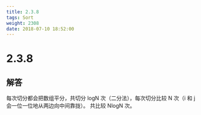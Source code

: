 ```yaml
---
title: 2.3.8
tags: Sort
weight: 2308
date: 2018-07-10 18:52:00
---
```


# 2.3.8


## 解答

每次切分都会把数组平分，共切分 logN 次（二分法），每次切分比较 N 次（i 和 j 会一位一位地从两边向中间靠拢）。
共比较 NlogN 次。
